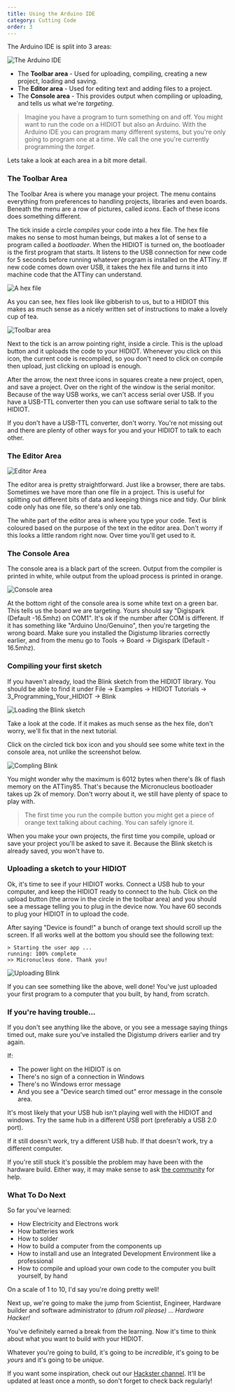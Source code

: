 ```yaml
---
title: Using the Arduino IDE
category: Cutting Code
order: 3
---
```

The Arduino IDE is split into 3 areas:

![The Arduino IDE](/images/ide_layout.png)

* The **Toolbar area** - Used for uploading, compiling, creating a new project, loading and saving.
* The **Editor area** - Used for editing text and adding files to a project.
* The **Console area** - This provides output when compiling or uploading, and tells us what we're *targeting*.

> Imagine you have a program to turn something on and off. You might want to run the code on a HIDIOT but also an Arduino. With the Arduino IDE you can program many different systems, but you're only going to program one at a time. We call the one you're currently programming the *target*.

Lets take a look at each area in a bit more detail.

### The Toolbar Area

The Toolbar Area is where you manage your project. The menu contains everything from preferences to handling projects, libraries and even boards. Beneath the menu are a row of pictures, called *icons*. Each of these icons does something different.

The tick inside a circle *compiles* your code into a hex file. The hex file makes no sense to most human beings, but makes a lot of sense to a program called a *bootloader*. When the HIDIOT is turned on, the bootloader is the first program that starts. It listens to the USB connection for new code for 5 seconds before running whatever program is installed on the ATTiny. If new code comes down over USB, it takes the hex file and turns it into machine code that the ATTiny can understand.

![A hex file](/images/compiled_hex.png)

As you can see, hex files look like gibberish to us, but to a HIDIOT this makes as much sense as a nicely written set of instructions to make a lovely cup of tea.

![Toolbar area](/images/ide_toolbar.png)

Next to the tick is an arrow pointing right, inside a circle. This is the upload button and it uploads the code to your HIDIOT. Whenever you click on this icon, the current code is recompiled, so you don't need to click on compile then upload, just clicking on upload is enough.

After the arrow, the next three icons in squares create a new project, open, and save a project. Over on the right of the window is the serial monitor. Because of the way USB works, we can't access serial over USB. If you have a USB-TTL converter then you can use software serial to talk to the HIDIOT.

If you don't have a USB-TTL converter, don't worry. You're not missing out and there are plenty of other ways for you and your HIDIOT to talk to each other.

### The Editor Area

![Editor Area](/images/ide_editor.png)

The editor area is pretty straightforward. Just like a browser, there are tabs. Sometimes we have more than one file in a project. This is useful for splitting out different bits of data and keeping things nice and tidy. Our blink code only has one file, so there's only one tab.

The white part of the editor area is where you type your code. Text is coloured based on the purpose of the text in the editor area. Don't worry if this looks a little random right now. Over time you'll get used to it.

### The Console Area

The console area is a black part of the screen. Output from the compiler is printed in white, while output from the upload process is printed in orange.

![Console area](/images/ide_console.png)

At the bottom right of the console area is some white text on a green bar. This tells us the board we are targeting. Yours should say "Digispark (Default -16.5mhz) on COM1". It's ok if the number after COM is different. If it has something like "Arduino Uno/Genuino", then you're targeting the wrong board. Make sure you installed the Digistump libraries correctly earlier, and from the menu go to Tools -> Board -> Digispark (Default - 16.5mhz).

### Compiling your first sketch

If you haven't already, load the Blink sketch from the HIDIOT library. You should be able to find it under File -> Examples -> HIDIOT Tutorials -> 3_Programming_Your_HIDIOT -> Blink

![Loading the Blink sketch](/images/loading_blink.png)

Take a look at the code. If it makes as much sense as the hex file, don't worry, we'll fix that in the next tutorial.

Click on the circled tick box icon and you should see some white text in the console area, not unlike the screenshot below.

![Compling Blink](/images/compiling_blink.png)

You might wonder why the maximum is 6012 bytes when there's 8k of flash memory on the ATTiny85. That's because the Micronucleus bootloader takes up 2k of memory. Don't worry about it, we still have plenty of space to play with.

> The first time you run the compile button you might get a piece of orange text talking about caching. You can safely ignore it.

When you make your own projects, the first time you compile, upload or save your project you'll be asked to save it. Because the Blink sketch is already saved, you won't have to.

### Uploading a sketch to your HIDIOT

Ok, it's time to see if your HIDIOT works. Connect a USB hub to your computer, and keep the HIDIOT ready to connect to the hub. Click on the upload button (the arrow in the circle in the toolbar area) and you should see a message telling you to plug in the device now. You have 60 seconds to plug your HIDIOT in to upload the code.

After saying "Device is found!" a bunch of orange text should scroll up the screen. If all works well at the bottom you should see the following text:
```
> Starting the user app ...
running: 100% complete
>> Micronucleus done. Thank you!
```
![Uploading Blink](/images/uploading_blink.png)

If you can see something like the above, well done! You've just uploaded your first program to a computer that you built, by hand, from scratch.

### If you're having trouble...

If you don't see anything like the above, or you see a message saying things timed out, make sure you've installed the Digistump drivers earlier and try again.

If:

* The power light on the HIDIOT is on
* There's no sign of a connection in Windows
* There's no Windows error message
* And you see a "Device search timed out" error message in the console area.

It's most likely that your USB hub isn't playing well with the HIDIOT and windows. Try the same hub in a different USB port (preferably a USB 2.0 port).

If it still doesn't work, try a different USB hub. If that doesn't work, try a different computer.

If you're still stuck it's possible the problem may have been with the hardware build. Either way, it may make sense to ask [the community](https://www.reddit.com/r/hidiot/) for help.

### What To Do Next

So far you've learned:

* How Electricity and Electrons work
* How batteries work
* How to solder
* How to build a computer from the components up
* How to install and use an Integrated Development Environment like a professional
* How to compile and upload your own code to the computer you built yourself, by hand

On a scale of 1 to 10, I'd say you're doing pretty well!

Next up, we're going to make the jump from Scientist, Engineer, Hardware builder and software administrator to *(drum roll please)* ... *Hardware Hacker!*

You've definitely earned a break from the learning. Now it's time to think about what you want to build with your HIDIOT.

Whatever you're going to build, it's going to be *incredible*, it's going to be *yours* and it's going to be *unique*.

If you want some inspiration, check out our [Hackster channel](https://www.hackster.io/hidiot). It'll be updated at least once a month, so don't forget to check back regularly!
